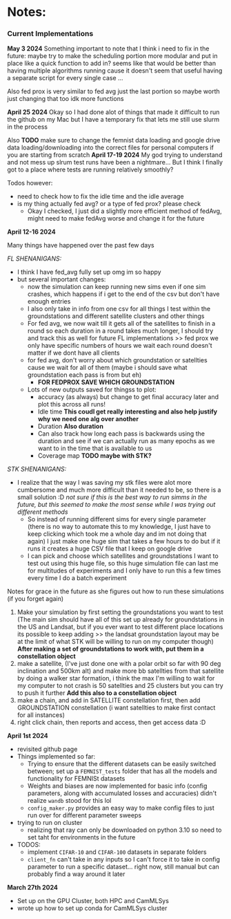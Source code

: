 # Notes:

### Current Implementations

**May 3 2024**
Something important to note that I think i need to fix in the future: maybe try to make the scheduling portion more modular and put in place like a quick function to add in? seems like that would be better than having multiple algorithms running cause it doesn't seem that useful having a separate script for every single case ...

Also fed prox is very similar to fed avg just the last portion so maybe worth just changing that too idk more functions

**April 25 2024**
Okay so I had done alot of things that made it difficult to run the github on my Mac but I have a temporary fix that lets me still use slurm in the process

Also **TODO** make sure to change the femnist data loading and google drive data loading/downloading into the correct files for personal computers if you are starting from scratch
**April 17-19 2024**
My god trying to understand and not mess up slrum test runs have been a nightmare...
But I think I finally got to a place where tests are running relatively smoothly?

Todos however:
- need to check how to fix the idle time and the idle average
- is my thing actually fed avg? or a type of fed prox? please check
    - Okay I checked, I just did a slightly more efficient method of fedAvg, might need to make fedAvg worse and change it for the future

**April 12-16 2024**

Many things have happened over the past few days

*FL SHENANIGANS:*
- I think I have fed_avg fully set up omg im so happy
- but several important changes:
    - now the simulation can keep running new sims even if one sim crashes, which happens if i get to the end of the csv but don't have enough entries
    - I also only take in info from one csv for all things I test within the groundstations and different satellite clusters and other things
    - For fed avg, we now wait till it gets all of the satellites to finish in a round so each duration in a round takes much longer, I should try and track this as well for future FL implementations >> fed prox we only have specific numbers of hours we wait each round doesn't matter if we dont have all clients 
    - for fed avg, don't worry about which groundstation or satellties cause we wait for all of them (maybe i should save what groundstation each pass is from but eh)
        - **FOR FEDPROX SAVE WHICH GROUNDSTATION**
    - Lots of new outputs saved for thingss to plot:
        - accuracy (as always) but change to get final accuracy later and plot this across all runs!
        - Idle time **This coudl get really interesting and also help justify why we need one alg over another**
        - Duration **Also duration**
        - Can also track how long each pass is backwards using the duration and see if we can actually run as many epochs as we want to in the time that is available to us
        - Coverage map **TODO maybe with STK?**
        


*STK SHENANIGANS:*
- I realize that the way I was saving my stk files were alot more cumbersome and much more difficult than it needed to be, so there is a small solution :D *not sure if this is the best way to run simms in the future, but this seemed to make the most sense while I was trying out different methods*
    - So instead of running different sims for every single parameter (there is no way to automate this to my knowledge, I just have to keep clicking which took me a whole day and im not doing that again) I just make one huge sim that takes a few hours to do but if it runs it creates a huge CSV file that I keep on google drive
    - I can pick and choose which satellites and groundstations I want to test out using this huge file, so this huge simulation file can last me for multitudes of experiments and I only have to run this a few times every time I do a batch experiment

Notes for grace in the future as she figures out how to run these simulations (if you forget again)

1) Make your simulation by first setting the groundstations you want to test (The main sim should have all of this set up already for groundstations in the US and Landsat, but if you ever want to test different place locations its possible to keep adding >> the landsat groundstation layout may be at the limit of what STK will be willing to run on my computer though) **After making a set of groundstations to work with, put them in a constellation object**
2) make a satellite, (I've just done one with a polar orbit so far with 90 deg inclination and 500km alt) and make more bb satellties from that satellite by doing a walker star formation, i think the max I'm willing to wait for my computer to not crash is 50 satellties and 25 clusters but you can try to push it further **Add this also to a constellation object**
3) make a chain, and add in SATELLITE constellation first, then add GROUNDSTATION constellation (i want satellties to make first contact for all instances)
4) right click chain, then reports and access, then get access data :D



**April 1st 2024**
- revisited github page
- Things implemented so far:
    - Trying to ensure that the different datasets can be easily switched between; set up a `FEMNIST_tests` folder that has all the models and functionality for FEMNISt datasets
    - Weights and biases are now implemented for basic info (config parameters, along with accumulated losses and accuracies) didn't realize `wandb` stood for this lol
    - `config_maker.py` provides an easy way to make config files to just run over for different parameter sweeps
- trying to run on cluster
    - realizing that ray can only be downloaded on python 3.10 so need to set taht for environments in the future
- TODOS:
    - implement `CIFAR-10` and `CIFAR-100` datasets in separate folders
    - `client_fn` can't take in any inputs so I can't force it to take in config parameter to run a specific dataset... right now, still manual but can probably find a way around it later
    


**March 27th 2024**
- Set up on the GPU Cluster, both HPC and CamMLSys
- wrote up how to set up conda for CamMLSys cluster
